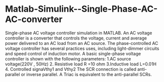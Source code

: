# Matlab-Simulink--Single-Phase-AC-AC-converter
Single-phase AC voltage controller simulation in MATLAB.
An AC voltage controller is a converter that controls the voltage, current and average power delivered to an AC load from an AC source.
The phase-controlled AC voltage controller has several practices uses, including light-dimmer circuits and speed control of induction motor.
A basic single-phase voltage controller is shown with the following parameters:
1.AC source voltage(220V , 50Hz)
2. Resistive load R =10 ohm
3.Inductive load L=0.01H
4. Controlled signaVthy1 and Vthy2
The SCR connection is called anti-parallel or inverse parallel. A Triac is equivalent to the anti-parallel SCRs.

